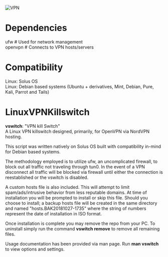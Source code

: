 ![VPN](http://ais.its.psu.edu/files/2015/06/vpn-logo.png)

# Dependencies
ufw # Used for network management  
openvpn # Connects to VPN hosts/servers  

# Compatibility
Linux: Solus OS  
Linux: Debian based systems (Ubuntu + derivatives, Mint, Debian, Pure, Kali, Parrot and Tails)  

# LinuxVPNKillswitch
**vswitch**: "VPN kill Switch"  
A Linux VPN killswitch designed, primarily, for OpenVPN via NordVPN hosting.  

This script was written natively on Solus OS built with compatibility in-mind for Debian based systems.  

The methodology employed is to utilize ufw, an uncomplicated firewall, to block out all traffic not traveling through tun0. In the event of a VPN disconnect all traffic will be blocked via firewall until either the connection is reestablished or the vswitch is disabled.  

A custom hosts file is also included. This will attempt to limit spam/ads/intrusive behavior from less reputable domains. At time of installation you will be prompted to install or skip this file. Should you choose to install; a backup hosts file will be created in the same directory and named "hosts.BAK20181027-1735" where the string of numbers represent the date of installation in ISO format.  

Once installation is complete you may remove the repo from your PC. To uninstall simply run the command **vswitch remove** to remove all remaining files.  

Usage documentation has been provided via man page. Run **man vswitch** to view options and settings.  





